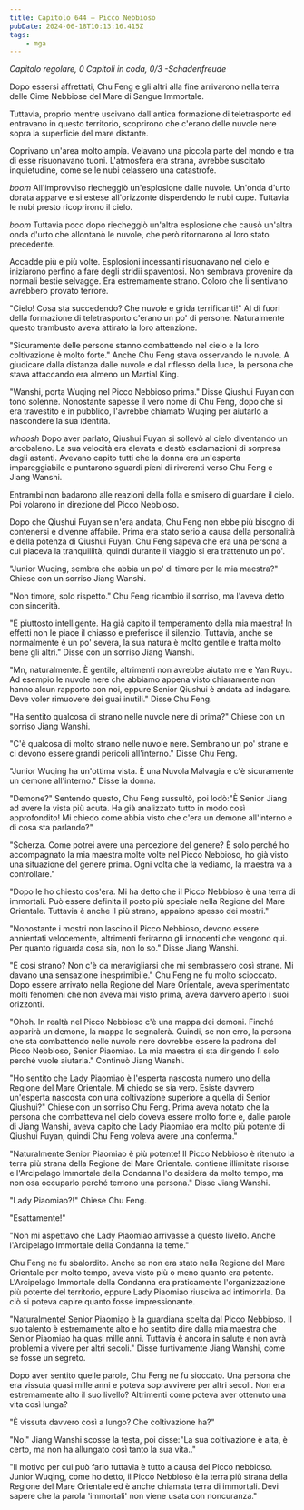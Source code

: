 ```yaml
---
title: Capitolo 644 – Picco Nebbioso
pubDate: 2024-06-18T10:13:16.415Z
tags:
    - mga
---
```



<em>Capitolo regolare,
0 Capitoli in coda, 0/3
-Schadenfreude</em>


Dopo essersi affrettati, Chu Feng e gli altri alla fine arrivarono nella terra delle Cime Nebbiose del Mare di Sangue Immortale.


Tuttavia, proprio mentre uscivano dall'antica formazione di teletrasporto ed entravano in questo territorio, scoprirono che c'erano delle nuvole nere sopra la superficie del mare distante.


Coprivano un'area molto ampia. Velavano una piccola parte del mondo e tra di esse risuonavano tuoni. L'atmosfera era strana, avrebbe suscitato inquietudine, come se le nubi celassero una catastrofe.


*boom* All'improvviso riecheggiò un'esplosione dalle nuvole. Un'onda d'urto dorata apparve e si estese all'orizzonte disperdendo le nubi cupe. Tuttavia le nubi presto ricoprirono il cielo.


*boom* Tuttavia poco dopo riecheggiò un'altra esplosione che causò un'altra onda d'urto che allontanò le nuvole, che però ritornarono al loro stato precedente.


Accadde più e più volte. Esplosioni incessanti risuonavano nel cielo e iniziarono perfino a fare degli stridii spaventosi. Non sembrava provenire da normali bestie selvagge. Era estremamente strano. Coloro che li sentivano avrebbero provato terrore.


"Cielo! Cosa sta succedendo? Che nuvole e grida terrificanti!" Al di fuori della formazione di teletrasporto c'erano un po' di persone. Naturalmente questo trambusto aveva attirato la loro attenzione.


"Sicuramente delle persone stanno combattendo nel cielo e la loro coltivazione è molto forte." Anche Chu Feng stava osservando le nuvole. A giudicare dalla distanza dalle nuvole e dal riflesso della luce, la persona che stava attaccando era almeno un Martial King.


"Wanshi, porta Wuqing nel Picco Nebbioso prima." Disse Qiushui Fuyan con tono solenne. Nonostante sapesse il vero nome di Chu Feng, dopo che si era travestito e in pubblico, l'avrebbe chiamato Wuqing per aiutarlo a nascondere la sua identità.


*whoosh* Dopo aver parlato, Qiushui Fuyan si sollevò al cielo diventando un arcobaleno. La sua velocità era elevata e destò esclamazioni di sorpresa dagli astanti. Avevano capito tutti che la donna era un'esperta impareggiabile e puntarono sguardi pieni di riverenti verso Chu Feng e Jiang Wanshi.


Entrambi non badarono alle reazioni della folla e smisero di guardare il cielo. Poi volarono in direzione del Picco Nebbioso.


Dopo che Qiushui Fuyan se n'era andata, Chu Feng non ebbe più bisogno di contenersi e divenne affabile. Prima era stato serio a causa della personalità e della potenza di Qiushui Fuyan. Chu Feng sapeva che era una persona a cui piaceva la tranquillità, quindi durante il viaggio si era trattenuto un po'.


"Junior Wuqing, sembra che abbia un po' di timore per la mia maestra?" Chiese con un sorriso Jiang Wanshi.


"Non timore, solo rispetto." Chu Feng ricambiò il sorriso, ma l'aveva detto con sincerità.


"È piuttosto intelligente. Ha già capito il temperamento della mia maestra! In effetti non le piace il chiasso e preferisce il silenzio. Tuttavia, anche se normalmente è un po' severa, la sua natura è molto gentile e tratta molto bene gli altri." Disse con un sorriso Jiang Wanshi.


"Mn, naturalmente. È gentile, altrimenti non avrebbe aiutato me e Yan Ruyu. Ad esempio le nuvole nere che abbiamo appena visto chiaramente non hanno alcun rapporto con noi, eppure Senior Qiushui è andata ad indagare. Deve voler rimuovere dei guai inutili." Disse Chu Feng.


"Ha sentito qualcosa di strano nelle nuvole nere di prima?" Chiese con un sorriso Jiang Wanshi.


"C'è qualcosa di molto strano nelle nuvole nere. Sembrano un po' strane e ci devono essere grandi pericoli all'interno." Disse Chu Feng.


"Junior Wuqing ha un'ottima vista. È una Nuvola Malvagia e c'è sicuramente un demone all'interno." Disse la donna.


"Demone?" Sentendo questo, Chu Feng sussultò, poi lodò:"È Senior Jiang ad avere la vista più acuta. Ha già analizzato tutto in modo così approfondito! Mi chiedo come abbia visto che c'era un demone all'interno e di cosa sta parlando?"


"Scherza. Come potrei avere una percezione del genere? È solo perché ho accompagnato la mia maestra molte volte nel Picco Nebbioso, ho già visto una situazione del genere prima. Ogni volta che la vediamo, la maestra va a controllare."


"Dopo le ho chiesto cos'era. Mi ha detto che il Picco Nebbioso è una terra di immortali. Può essere definita il posto più speciale nella Regione del Mare Orientale. Tuttavia è anche il più strano, appaiono spesso dei mostri."


"Nonostante i mostri non lascino il Picco Nebbioso, devono essere annientati velocemente, altrimenti feriranno gli innocenti che vengono qui. Per quanto riguarda cosa sia, non lo so." Disse Jiang Wanshi.


"È così strano? Non c'è da meravigliarsi che mi sembrassero così strane. Mi davano una sensazione inesprimibile." Chu Feng ne fu molto scioccato. Dopo essere arrivato nella Regione del Mare Orientale, aveva sperimentato molti fenomeni che non aveva mai visto prima, aveva davvero aperto i suoi orizzonti.


"Ohoh. In realtà nel Picco Nebbioso c'è una mappa dei demoni. Finché apparirà un demone, la mappa lo segnalerà. Quindi, se non erro, la persona che sta combattendo nelle nuvole nere dovrebbe essere la padrona del Picco Nebbioso, Senior Piaomiao. La mia maestra si sta dirigendo lì solo perché vuole aiutarla." Continuò Jiang Wanshi.


"Ho sentito che Lady Piaomiao è l'esperta nascosta numero uno della Regione del Mare Orientale. Mi chiedo se sia vero. Esiste davvero un'esperta nascosta con una coltivazione superiore a quella di Senior Qiushui?" Chiese con un sorriso Chu Feng. Prima aveva notato che la persona che combatteva nel cielo doveva essere molto forte e, dalle parole di Jiang Wanshi, aveva capito che Lady Piaomiao era molto più potente di Qiushui Fuyan, quindi Chu Feng voleva avere una conferma."


"Naturalmente Senior Piaomiao è più potente! Il Picco Nebbioso è ritenuto la terra più strana della Regione del Mare Orientale. contiene illimitate risorse e l'Arcipelago Immortale della Condanna l'o desidera da molto tempo, ma non osa occuparlo perché temono una persona." Disse Jiang Wanshi.


"Lady Piaomiao?!" Chiese Chu Feng.


"Esattamente!"


"Non mi aspettavo che Lady Piaomiao arrivasse a questo livello. Anche l'Arcipelago Immortale della Condanna la teme."


Chu Feng ne fu sbalordito. Anche se non era stato nella Regione del Mare Orientale per molto tempo, aveva visto più o meno quanto era potente. L'Arcipelago Immortale della Condanna era praticamente l'organizzazione più potente del territorio, eppure Lady Piaomiao riusciva ad intimorirla. Da ciò si poteva capire quanto fosse impressionante.


"Naturalmente! Senior Piaomiao è la guardiana scelta dal Picco Nebbioso. Il suo talento è estremamente alto e ho sentito dire dalla mia maestra che Senior Piaomiao ha quasi mille anni. Tuttavia è ancora in salute e non avrà problemi a vivere per altri secoli." Disse furtivamente Jiang Wanshi, come se fosse un segreto.


Dopo aver sentito quelle parole, Chu Feng ne fu sioccato. Una persona che era vissuta quasi mille anni e poteva sopravvivere per altri secoli. Non era estremamente alto il suo livello? Altrimenti come poteva aver ottenuto una vita così lunga? 


"È vissuta davvero così a lungo? Che coltivazione ha?"


"No." Jiang Wanshi scosse la testa, poi disse:"La sua coltivazione è alta, è certo, ma non ha allungato così tanto la sua vita.."


"Il motivo per cui può farlo tuttavia è tutto a causa del Picco nebbioso. Junior Wuqing, come ho detto, il Picco Nebbioso è la terra più strana della Regione del Mare Orientale ed è anche chiamata terra di immortali. Devi sapere che la parola 'immortali' non viene usata con noncuranza."
                                


                                



